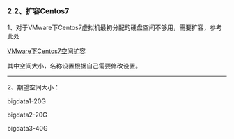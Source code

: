 ### 2.2、扩容Centos7

1、对于VMware下Centos7虚拟机最初分配的硬盘空间不够用，需要扩容，参考此处

[VMware下Centos7空间扩容](https://blog.csdn.net/Wang_Xin_SH/article/details/77872885)

其中空间大小，名称设置根据自己需要修改设置。

***

2、期望空间大小：

bigdata1-20G

bigdata2-20G

bigdata3-40G